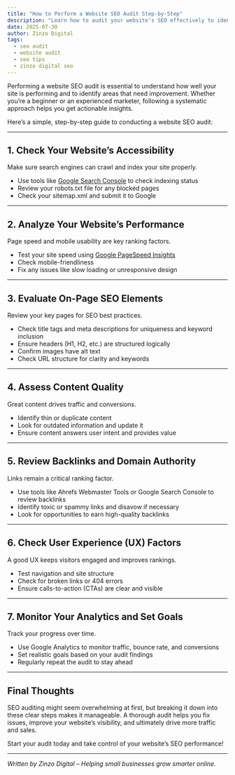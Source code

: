 ```yaml
---
title: "How to Perform a Website SEO Audit Step-by-Step"
description: "Learn how to audit your website’s SEO effectively to identify what’s working and what needs fixing."
date: 2025-07-30
author: Zinzo Digital
tags:
  - seo audit
  - website audit
  - seo tips
  - zinzo digital seo
---
```


Performing a website SEO audit is essential to understand how well your site is performing and to identify areas that need improvement. Whether you’re a beginner or an experienced marketer, following a systematic approach helps you get actionable insights.

Here’s a simple, step-by-step guide to conducting a website SEO audit:

---

## 1. Check Your Website’s Accessibility

Make sure search engines can crawl and index your site properly.

- Use tools like [Google Search Console](https://search.google.com/search-console) to check indexing status  
- Review your robots.txt file for any blocked pages  
- Check your sitemap.xml and submit it to Google  

---

## 2. Analyze Your Website’s Performance

Page speed and mobile usability are key ranking factors.

- Test your site speed using [Google PageSpeed Insights](https://pagespeed.web.dev)  
- Check mobile-friendliness  
- Fix any issues like slow loading or unresponsive design  

---

## 3. Evaluate On-Page SEO Elements

Review your key pages for SEO best practices.

- Check title tags and meta descriptions for uniqueness and keyword inclusion  
- Ensure headers (H1, H2, etc.) are structured logically  
- Confirm images have alt text  
- Check URL structure for clarity and keywords  

---

## 4. Assess Content Quality

Great content drives traffic and conversions.

- Identify thin or duplicate content  
- Look for outdated information and update it  
- Ensure content answers user intent and provides value  

---

## 5. Review Backlinks and Domain Authority

Links remain a critical ranking factor.

- Use tools like Ahrefs Webmaster Tools or Google Search Console to review backlinks  
- Identify toxic or spammy links and disavow if necessary  
- Look for opportunities to earn high-quality backlinks  

---

## 6. Check User Experience (UX) Factors

A good UX keeps visitors engaged and improves rankings.

- Test navigation and site structure  
- Check for broken links or 404 errors  
- Ensure calls-to-action (CTAs) are clear and visible  

---

## 7. Monitor Your Analytics and Set Goals

Track your progress over time.

- Use Google Analytics to monitor traffic, bounce rate, and conversions  
- Set realistic goals based on your audit findings  
- Regularly repeat the audit to stay ahead  

---

## Final Thoughts

SEO auditing might seem overwhelming at first, but breaking it down into these clear steps makes it manageable. A thorough audit helps you fix issues, improve your website’s visibility, and ultimately drive more traffic and sales.

Start your audit today and take control of your website’s SEO performance!

---

*Written by Zinzo Digital – Helping small businesses grow smarter online.*